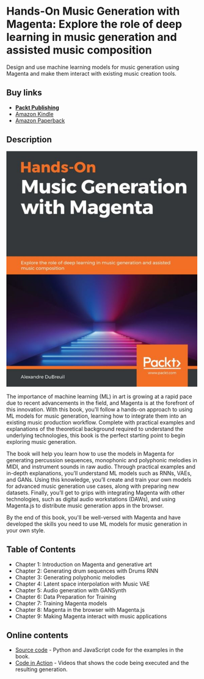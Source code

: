 # Hands-On Music Generation with Magenta: Explore the role of deep learning in music generation and assisted music composition

Design and use machine learning models for music generation using Magenta and make them interact with existing music creation tools.

## Buy links

- **[Packt Publishing](https://www.packtpub.com/eu/data/hands-on-music-generation-with-magenta)**
- [Amazon Kindle](https://www.amazon.com/Hands-Music-Generation-Magenta-composition-ebook/dp/B0847S8R48)
- [Amazon Paperback](https://www.amazon.com/Hands-Music-Generation-Magenta-composition/dp/1838824413)

## Description

<img width="500px" src="cover-music-generation-with-magenta-book.jpeg" alt="Cover Music Generation With Magenta Book"/>

The importance of machine learning (ML) in art is growing at a rapid pace due to recent advancements in the field, and Magenta is at the forefront of this innovation. With this book, you’ll follow a hands-on approach to using ML models for music generation, learning how to integrate them into an existing music production workflow. Complete with practical examples and explanations of the theoretical background required to understand the underlying technologies, this book is the perfect starting point to begin exploring music generation.

The book will help you learn how to use the models in Magenta for generating percussion sequences, monophonic and polyphonic melodies in MIDI, and instrument sounds in raw audio. Through practical examples and in-depth explanations, you’ll understand ML models such as RNNs, VAEs, and GANs. Using this knowledge, you’ll create and train your own models for advanced music generation use cases, along with preparing new datasets. Finally, you’ll get to grips with integrating Magenta with other technologies, such as digital audio workstations (DAWs), and using Magenta.js to distribute music generation apps in the browser.

By the end of this book, you'll be well-versed with Magenta and have developed the skills you need to use ML models for music generation in your own style.

## Table of Contents

- Chapter 1: Introduction on Magenta and generative art
- Chapter 2: Generating drum sequences with Drums RNN
- Chapter 3: Generating polyphonic melodies
- Chapter 4: Latent space interpolation with Music VAE
- Chapter 5: Audio generation with GANSynth
- Chapter 6: Data Preparation for Training
- Chapter 7: Training Magenta models
- Chapter 8: Magenta in the browser with Magenta.js
- Chapter 9: Making Magenta interact with music applications

## Online contents

- [Source code](https://github.com/PacktPublishing/hands-on-music-generation-with-magenta) - Python and JavaScript code for the examples in the book.
- [Code in Action](https://www.youtube.com/playlist?list=PLeLcvrwLe186dwWOUTuGBpU9azZiEbQJL) - Videos that shows the code being executed and the resulting generation.

